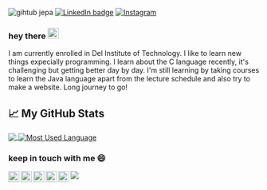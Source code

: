 
![gihtub jepa](https://user-images.githubusercontent.com/70984049/131283732-48142bc0-35aa-4b61-893b-98cd7d082e59.gif)
[![LinkedIn badge](https://img.shields.io/badge/Jevania_Datubara-0077b5?style=flat&logo=linkedin)](https://www.linkedin.com/in/jevania-datubara-78b4781b9/)
[![Instagram](https://img.shields.io/badge/Instagram-Follow%20Me-bc2a8d.svg?logo=Instagram&logoWidth=20)](https://www.instagram.com/jevaniadb/)


### hey there <img src="https://media.giphy.com/media/hvRJCLFzcasrR4ia7z/giphy.gif" width="22px">
I am currently enrolled in Del Institute of Technology. I like to learn new things expecially programming. I learn about the C language recently, it's challenging but getting better day by day. I'm still learning by taking courses to learn the Java language apart from the lecture schedule and also try to make a website. Long journey to go!


## 📈 My GitHub Stats
<a href="https://github.com/jevania/jevania">
  <img align="center" src="https://github-readme-stats.vercel.app/api?username=jevania&hide=issues&show_icons=true&title_color=7393B3&icon_color=7393B3" />
</a>
<a href="https://github.com/jevania/jevania">
  <img align="center" src="https://github-readme-stats.vercel.app/api/top-langs/?username=jevania&layout=compact&title_color=7393B3" alt="Most Used Language" />
</a>


### keep in touch with me 😄
<a href="https://www.linkedin.com/in/jevania-datubara/">
  <img align="left" alt="Jevania's LinkedIN" width="22px" src="https://raw.githubusercontent.com/peterthehan/peterthehan/master/assets/linkedin.svg" />
</a>
<a href="https://www.instagram.com/jevaniadb/">
  <img align="left" alt="Jevania's Instagram" width="22px" src="https://user-images.githubusercontent.com/70984049/131288231-66471d8b-7bed-4fd7-b2eb-519637f05d8c.png" />
</a>
<a href="https://api.whatsapp.com/send/?phone=6285269922018&text&app_absent=0">
  <img align="left" alt="Jevania's Whatsapp" width="22px" src="https://user-images.githubusercontent.com/70984049/131291723-1f0c5f7c-d5df-45ae-9077-43b7dfaedf09.png" />
</a>
<a href="https://jevaddicted@gmail.com">
  <img align="left" alt="Jevania's Gmail" width="22px" src="https://user-images.githubusercontent.com/70984049/131291665-9107db2e-7437-4d90-b509-ea63c5eb38c1.png" />
</a>
<a href="https://open.spotify.com/user/sunuav5ns5qz9rra1vshgv193?si=b306c52d03584ac0">
  <img align="left" alt="Jevania's Spotify" width="22px" src="https://raw.githubusercontent.com/peterthehan/peterthehan/master/assets/spotify.svg" />
</a>

![](https://visitor-badge.glitch.me/badge?page_id=jevania.jevania)

